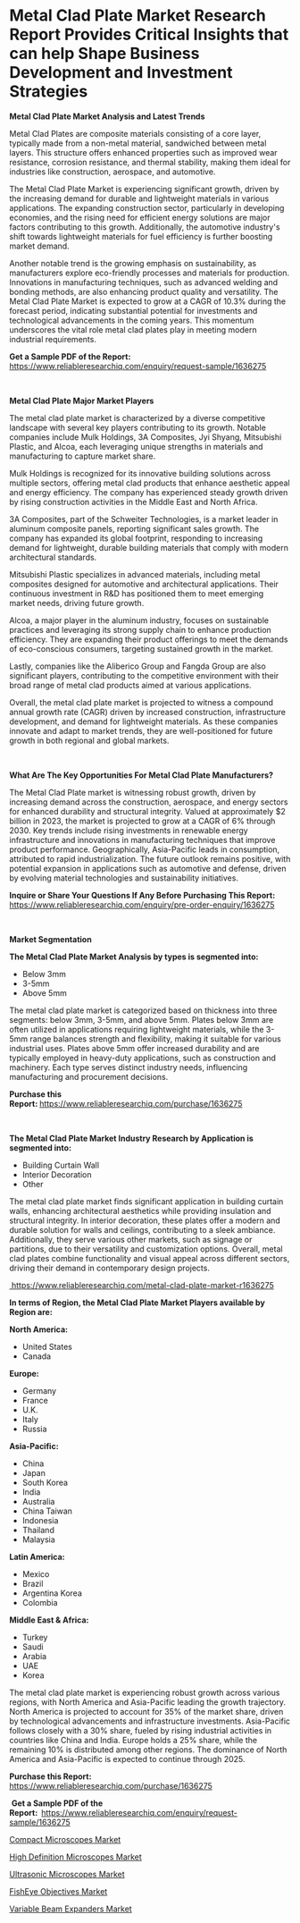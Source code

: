<p><h1>Metal Clad Plate Market Research Report Provides Critical Insights that can help Shape Business Development and Investment Strategies</h1></p><p><strong>Metal Clad Plate Market Analysis and Latest Trends</strong></p>
<p><p>Metal Clad Plates are composite materials consisting of a core layer, typically made from a non-metal material, sandwiched between metal layers. This structure offers enhanced properties such as improved wear resistance, corrosion resistance, and thermal stability, making them ideal for industries like construction, aerospace, and automotive.</p><p>The Metal Clad Plate Market is experiencing significant growth, driven by the increasing demand for durable and lightweight materials in various applications. The expanding construction sector, particularly in developing economies, and the rising need for efficient energy solutions are major factors contributing to this growth. Additionally, the automotive industry's shift towards lightweight materials for fuel efficiency is further boosting market demand.</p><p>Another notable trend is the growing emphasis on sustainability, as manufacturers explore eco-friendly processes and materials for production. Innovations in manufacturing techniques, such as advanced welding and bonding methods, are also enhancing product quality and versatility. The Metal Clad Plate Market is expected to grow at a CAGR of 10.3% during the forecast period, indicating substantial potential for investments and technological advancements in the coming years. This momentum underscores the vital role metal clad plates play in meeting modern industrial requirements.</p></p>
<p><strong>Get a Sample PDF of the Report:&nbsp;</strong> <a href="https://www.reliableresearchiq.com/enquiry/request-sample/1636275?utm_campaign=1842&utm_medium=2&utm_source=Github&utm_content=ia&utm_term=23032025&utm_id=metal-clad-plate">https://www.reliableresearchiq.com/enquiry/request-sample/1636275</a></p>
<p>&nbsp;</p>
<p><strong>Metal Clad Plate Major Market Players</strong></p>
<p><p>The metal clad plate market is characterized by a diverse competitive landscape with several key players contributing to its growth. Notable companies include Mulk Holdings, 3A Composites, Jyi Shyang, Mitsubishi Plastic, and Alcoa, each leveraging unique strengths in materials and manufacturing to capture market share.</p><p>Mulk Holdings is recognized for its innovative building solutions across multiple sectors, offering metal clad products that enhance aesthetic appeal and energy efficiency. The company has experienced steady growth driven by rising construction activities in the Middle East and North Africa.</p><p>3A Composites, part of the Schweiter Technologies, is a market leader in aluminum composite panels, reporting significant sales growth. The company has expanded its global footprint, responding to increasing demand for lightweight, durable building materials that comply with modern architectural standards.</p><p>Mitsubishi Plastic specializes in advanced materials, including metal composites designed for automotive and architectural applications. Their continuous investment in R&D has positioned them to meet emerging market needs, driving future growth.</p><p>Alcoa, a major player in the aluminum industry, focuses on sustainable practices and leveraging its strong supply chain to enhance production efficiency. They are expanding their product offerings to meet the demands of eco-conscious consumers, targeting sustained growth in the market.</p><p>Lastly, companies like the Aliberico Group and Fangda Group are also significant players, contributing to the competitive environment with their broad range of metal clad products aimed at various applications.</p><p>Overall, the metal clad plate market is projected to witness a compound annual growth rate (CAGR) driven by increased construction, infrastructure development, and demand for lightweight materials. As these companies innovate and adapt to market trends, they are well-positioned for future growth in both regional and global markets.</p></p>
<p>&nbsp;</p>
<p><strong>What Are The Key Opportunities For Metal Clad Plate Manufacturers?</strong></p>
<p><p>The Metal Clad Plate market is witnessing robust growth, driven by increasing demand across the construction, aerospace, and energy sectors for enhanced durability and structural integrity. Valued at approximately $2 billion in 2023, the market is projected to grow at a CAGR of 6% through 2030. Key trends include rising investments in renewable energy infrastructure and innovations in manufacturing techniques that improve product performance. Geographically, Asia-Pacific leads in consumption, attributed to rapid industrialization. The future outlook remains positive, with potential expansion in applications such as automotive and defense, driven by evolving material technologies and sustainability initiatives.</p></p>
<p><strong>Inquire or Share Your Questions If Any Before Purchasing This Report:</strong> <a href="https://www.reliableresearchiq.com/enquiry/pre-order-enquiry/1636275?utm_campaign=1842&utm_medium=2&utm_source=Github&utm_content=ia&utm_term=23032025&utm_id=metal-clad-plate">https://www.reliableresearchiq.com/enquiry/pre-order-enquiry/1636275</a></p>
<p>&nbsp;</p>
<p><strong>Market Segmentation</strong></p>
<p><strong>The Metal Clad Plate Market Analysis by types is segmented into:</strong></p>
<p><ul><li>Below 3mm</li><li>3-5mm</li><li>Above 5mm</li></ul></p>
<p><p>The metal clad plate market is categorized based on thickness into three segments: below 3mm, 3-5mm, and above 5mm. Plates below 3mm are often utilized in applications requiring lightweight materials, while the 3-5mm range balances strength and flexibility, making it suitable for various industrial uses. Plates above 5mm offer increased durability and are typically employed in heavy-duty applications, such as construction and machinery. Each type serves distinct industry needs, influencing manufacturing and procurement decisions.</p></p>
<p><strong>Purchase this Report:&nbsp;</strong><a href="https://www.reliableresearchiq.com/purchase/1636275?utm_campaign=1842&utm_medium=2&utm_source=Github&utm_content=ia&utm_term=23032025&utm_id=metal-clad-plate">https://www.reliableresearchiq.com/purchase/1636275</a></p>
<p>&nbsp;</p>
<p><strong>The Metal Clad Plate Market Industry Research by Application is segmented into:</strong></p>
<p><ul><li>Building Curtain Wall</li><li>Interior Decoration</li><li>Other</li></ul></p>
<p><p>The metal clad plate market finds significant application in building curtain walls, enhancing architectural aesthetics while providing insulation and structural integrity. In interior decoration, these plates offer a modern and durable solution for walls and ceilings, contributing to a sleek ambiance. Additionally, they serve various other markets, such as signage or partitions, due to their versatility and customization options. Overall, metal clad plates combine functionality and visual appeal across different sectors, driving their demand in contemporary design projects.</p></p>
<p><a href="https://www.reliableresearchiq.com/metal-clad-plate-market-r1636275?utm_campaign=1842&utm_medium=2&utm_source=Github&utm_content=ia&utm_term=23032025&utm_id=metal-clad-plate">&nbsp;https://www.reliableresearchiq.com/metal-clad-plate-market-r1636275</a></p>
<p><strong>In terms of Region, the Metal Clad Plate Market Players available by Region are:</strong></p>
<p>
    <p> <strong> North America: </strong>
        <ul>
            <li>United States</li>
            <li>Canada</li>
        </ul>
        </p> 
    <p> <strong> Europe: </strong>
        <ul>
            <li>Germany</li>
            <li>France</li>
            <li>U.K.</li>
            <li>Italy</li>
            <li>Russia</li>
        </ul>
        </p> 
    <p> <strong> Asia-Pacific: </strong>
        <ul>
            <li>China</li>
            <li>Japan</li>
            <li>South Korea</li>
            <li>India</li>
            <li>Australia</li>
            <li>China Taiwan</li>
            <li>Indonesia</li>
            <li>Thailand</li>
            <li>Malaysia</li>
        </ul>
        </p> 
    <p> <strong> Latin America: </strong>
        <ul>
            <li>Mexico</li>
            <li>Brazil</li>
            <li>Argentina Korea</li>
            <li>Colombia</li>
        </ul>
        </p> 
    <p> <strong> Middle East & Africa: </strong>
        <ul>
            <li>Turkey</li>
            <li>Saudi</li>
            <li>Arabia</li>
            <li>UAE</li>
            <li>Korea</li>
        </ul>
    </p>
    </p>
<p><p>The metal clad plate market is experiencing robust growth across various regions, with North America and Asia-Pacific leading the growth trajectory. North America is projected to account for 35% of the market share, driven by technological advancements and infrastructure investments. Asia-Pacific follows closely with a 30% share, fueled by rising industrial activities in countries like China and India. Europe holds a 25% share, while the remaining 10% is distributed among other regions. The dominance of North America and Asia-Pacific is expected to continue through 2025.</p></p>
<p><strong>Purchase this Report: </strong><a href="https://www.reliableresearchiq.com/purchase/1636275?utm_campaign=1842&utm_medium=2&utm_source=Github&utm_content=ia&utm_term=23032025&utm_id=metal-clad-plate">https://www.reliableresearchiq.com/purchase/1636275</a></p>
<p>&nbsp;<strong>Get a Sample PDF of the Report:&nbsp;&nbsp;</strong><a href="https://www.reliableresearchiq.com/enquiry/request-sample/1636275?utm_campaign=1842&utm_medium=2&utm_source=Github&utm_content=ia&utm_term=23032025&utm_id=metal-clad-plate">https://www.reliableresearchiq.com/enquiry/request-sample/1636275</a></p>
<p><strong></strong></p>
<p><p><a href="https://github.com/gitfwelday/Market-Research-Report-List-1/blob/main/compact-microscopes-market.md?utm_campaign=1842&utm_medium=2&utm_source=Github&utm_content=ia&utm_term=23032025&utm_id=metal-clad-plate">Compact Microscopes Market</a></p><p><a href="https://github.com/makzzochil/Market-Research-Report-List-1/blob/main/high-definition-microscopes-market.md?utm_campaign=1842&utm_medium=2&utm_source=Github&utm_content=ia&utm_term=23032025&utm_id=metal-clad-plate">High Definition Microscopes Market</a></p><p><a href="https://github.com/mronmizoe/Market-Research-Report-List-1/blob/main/ultrasonic-microscopes-market.md?utm_campaign=1842&utm_medium=2&utm_source=Github&utm_content=ia&utm_term=23032025&utm_id=metal-clad-plate">Ultrasonic Microscopes Market</a></p><p><a href="https://github.com/hayasiorover/Market-Research-Report-List-1/blob/main/fisheye-objectives-market.md?utm_campaign=1842&utm_medium=2&utm_source=Github&utm_content=ia&utm_term=23032025&utm_id=metal-clad-plate">FishEye Objectives Market</a></p><p><a href="https://github.com/heinslakey2x/Market-Research-Report-List-1/blob/main/variable-beam-expanders-market.md?utm_campaign=1842&utm_medium=2&utm_source=Github&utm_content=ia&utm_term=23032025&utm_id=metal-clad-plate">Variable Beam Expanders Market</a></p></p>